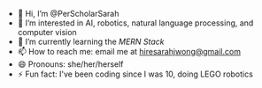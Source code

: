 - 👋 Hi, I’m @PerScholarSarah
- 👀 I’m interested in AI, robotics, natural language processing, and computer vision
- 🌱 I’m currently learning the _MERN Stack_
- 📫 How to reach me: email me at hiresarahjwong@gmail.com
- 😄 Pronouns: she/her/herself
- ⚡ Fun fact: I've been coding since I was 10, doing LEGO robotics

<!---
PerScholarSarah/PerScholarSarah is a ✨ special ✨ repository because its `README.md` (this file) appears on your GitHub profile.
You can click the Preview link to take a look at your changes.
--->
